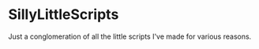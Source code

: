 # SillyLittleScripts
Just a conglomeration of all the little scripts I've made for various reasons.
